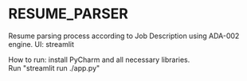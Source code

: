 # RESUME_PARSER
Resume parsing process according to Job Description using ADA-002 engine.
UI: streamlit

How to run:
install PyCharm and all necessary libraries. <br/>
Run "streamlit run ./app.py"

